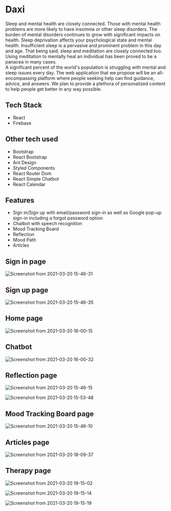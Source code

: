 # Daxi

Sleep and mental health are closely connected. Those with mental health problems are more likely to have insomnia or other sleep disorders. The burden of mental disorders continues to grow with significant impacts on health. Sleep deprivation affects your psychological state and mental health. Insufficient sleep is a pervasive and prominent problem in this day and age. That being said, sleep and meditation are closely connected too. Using meditation to mentally heal an individual has been proved to be a panacea in many cases. <br>
A significant percent of the world's population is struggling with mental and sleep issues every day. The web application that we propose will be an all-encompassing platform where people seeking help can find guidance, advice, and answers. We plan to provide a plethora of personalized content to help people get better in any way possible.

## Tech Stack
- React <br>
- Firebase

## Other tech used
- Bootstrap <br>
- React Bootstrap <br>
- Ant Design <br>
- Styled Components <br>
- React Router Dom <br>
- React Simple Chatbot
- React Calendar

## Features
- Sign in/Sign up with email/password sign-in as well as Google pop-up sign-in including a forgot password option <br>
- Chatbot with speech recognition <br>
- Mood Tracking Board <br>
- Reflection <br>
- Mood Path <br>
- Articles 

## Sign in page
![Screenshot from 2021-03-20 15-46-31](https://user-images.githubusercontent.com/52789421/111866546-3c9cb480-8994-11eb-8314-d48733fefa2e.png)

## Sign up page
![Screenshot from 2021-03-20 15-46-35](https://user-images.githubusercontent.com/52789421/111866520-12e38d80-8994-11eb-8a63-18724eed2fb8.png)

## Home page
![Screenshot from 2021-03-20 16-00-15](https://user-images.githubusercontent.com/52789421/111866714-70c4a500-8995-11eb-8edc-cb6e4d56a6eb.png)

## Chatbot
![Screenshot from 2021-03-20 16-00-32](https://user-images.githubusercontent.com/52789421/111866726-83d77500-8995-11eb-9c10-2df3e28a5edc.png)

## Reflection page
![Screenshot from 2021-03-20 15-46-15](https://user-images.githubusercontent.com/52789421/111866553-54743880-8994-11eb-999f-b1d4038ba2e6.png)

![Screenshot from 2021-03-20 15-53-48](https://user-images.githubusercontent.com/52789421/111866577-7cfc3280-8994-11eb-8a6a-df78ba1255bc.png)

## Mood Tracking Board page
![Screenshot from 2021-03-20 15-46-10](https://user-images.githubusercontent.com/52789421/111866599-9e5d1e80-8994-11eb-834a-6ff2bcbc8531.png)

## Articles page
![Screenshot from 2021-03-20 18-09-37](https://user-images.githubusercontent.com/52789421/111870073-842d3b80-89a8-11eb-8284-0de32df290c6.png)

## Therapy page
![Screenshot from 2021-03-20 19-15-02](https://user-images.githubusercontent.com/52789421/111871540-b6429b80-89b0-11eb-9448-8d9da355b526.png)

![Screenshot from 2021-03-20 19-15-14](https://user-images.githubusercontent.com/52789421/111871561-d8d4b480-89b0-11eb-94a7-0dedb7dea01b.png)

![Screenshot from 2021-03-20 19-15-19](https://user-images.githubusercontent.com/52789421/111871562-da9e7800-89b0-11eb-9240-a9c3e1a807df.png)

